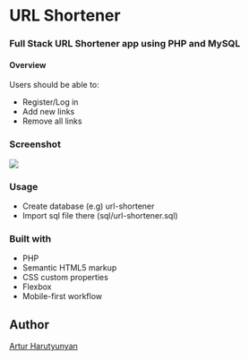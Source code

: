 # URL Shortener

### Full Stack URL Shortener app using PHP and MySQL

#### Overview

Users should be able to:

- Register/Log in
- Add new links
- Remove all links

### Screenshot

![]('./assets/img/screenshot.png')

### Usage

- Create database (e.g) url-shortener
- Import sql file there (sql/url-shortener.sql)


### Built with

- PHP
- Semantic HTML5 markup
- CSS custom properties
- Flexbox
- Mobile-first workflow

## Author

[Artur Harutyunyan]('https://github.com/ArturHarutyunyan1')